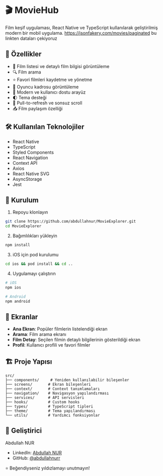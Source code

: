 # 🎬 MovieHub

Film keşif uygulaması, React Native ve TypeScript kullanılarak geliştirilmiş modern bir mobil uygulama.
https://jsonfakery.com/movies/paginated bu linkten dataları çekiyoruz 

## 🌟 Özellikler

- 🎥 Film listesi ve detaylı film bilgisi görüntüleme
- 🔍 Film arama
- ⭐ Favori filmleri kaydetme ve yönetme
- 👥 Oyuncu kadrosu görüntüleme
- 📱 Modern ve kullanıcı dostu arayüz
- 🌓 Tema desteği
- 🔄 Pull-to-refresh ve sonsuz scroll
- 📤 Film paylaşım özelliği

## 🛠 Kullanılan Teknolojiler

- React Native
- TypeScript
- Styled Components
- React Navigation
- Context API
- Axios
- React Native SVG
- AsyncStorage
- Jest

## 🚀 Kurulum

1. Repoyu klonlayın

```bash
git clone https://github.com/abdullahnur/MovieExplorer.git
cd MovieExplorer
```

2. Bağımlılıkları yükleyin

```bash
npm install
```

3. iOS için pod kurulumu

```bash
cd ios && pod install && cd ..
```

4. Uygulamayı çalıştırın

```bash
# iOS
npm ios

# Android
npm android
```

## 📱 Ekranlar

- **Ana Ekran**: Popüler filmlerin listelendiği ekran
- **Arama**: Film arama ekranı
- **Film Detay**: Seçilen filmin detaylı bilgilerinin gösterildiği ekran
- **Profil**: Kullanıcı profili ve favori filmler

## 🏗 Proje Yapısı

```
src/
├── components/     # Yeniden kullanılabilir bileşenler
├── screens/       # Ekran bileşenleri
├── context/       # Context tanımlamaları
├── navigation/    # Navigasyon yapılandırması
├── services/      # API servisleri
├── hooks/         # Custom hooks
├── types/         # TypeScript tipleri
├── theme/         # Tema yapılandırması
└── utils/         # Yardımcı fonksiyonlar
```

## 👤 Geliştirici

Abdullah NUR

- LinkedIn: [Abdullah NUR](https://linkedin.com/in/abdullahnur)
- GitHub: [@abdullahnurr](https://github.com/abdullahnur)

⭐️ Beğendiyseniz yıldızlamayı unutmayın!


